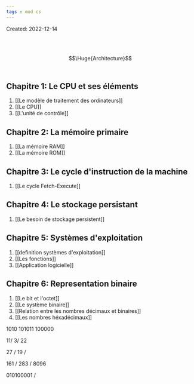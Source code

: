 ```yaml
---
tags : mod cs
---
```

Created: 2022-12-14

<br/>
<br/>

$$\Huge{Architecture}$$
<br/>

## **Chapitre 1:** Le CPU et ses éléments
1. [[Le modèle de traitement des ordinateurs]] 
2. [[Le CPU]] 
3. [[L'unité de contrôle]] 

## **Chapitre 2:**  La mémoire primaire
1. [[La mémoire RAM]] 
2. [[La mémoire ROM]] 


## **Chapitre 3:** Le cycle d'instruction de la machine  
1. [[Le cycle Fetch-Execute]] 

## **Chapitre 4:** Le stockage persistant
1. [[Le besoin de stockage persistent]] 

## **Chapitre 5:** Systèmes d'exploitation
1. [[definition systèmes d'exploitation]] 
2. [[Les fonctions]] 
3. [[Application logicielle]] 

## **Chapitre 6:** Representation binaire
1. [[Le bit et l'octet]] 
2. [[Le système binaire]] 
3. [[Relation entre les nombres décimaux et binaires]]  
4. [[Les nombres héxadécimaux]] 


1010
101011
100000

11/ 3/ 22

27 / 19 / 

161 / 283 / 8096

010100001 / 